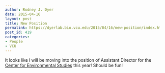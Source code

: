 ```yaml
---
author: Rodney J. Dyer
date: 2015-04-16
layout: post
title: New Position
permalink: https://dyerlab.bio.vcu.edu/2015/04/16/new-position/index.html
post_id: 419
categories: 
- People
- VCU
---
```

It looks like I will be moving into the position of Assistant Director for the 
[Center for Environmental Studies](http://vcu.edu/cesweb/) this year!   Should be fun!
